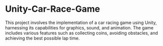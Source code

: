 # Unity-Car-Race-Game
This project involves the implementation of a car racing game using Unity, harnessing its capabilities for graphics, sound, and animation. The game includes various features such as collecting coins, avoiding obstacles, and achieving the best possible lap time.
